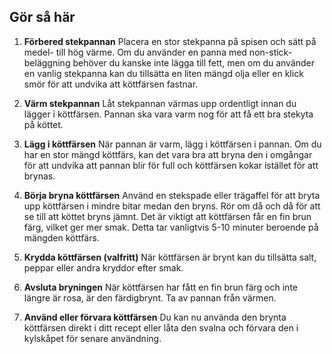 ## Gör så här
1. **Förbered stekpannan**
	Placera en stor stekpanna på spisen och sätt på medel- till hög värme. Om du använder en panna med non-stick-beläggning behöver du kanske inte lägga till fett, men om du använder en vanlig stekpanna kan du tillsätta en liten mängd olja eller en klick smör för att undvika att köttfärsen fastnar.
	
2. **Värm stekpannan**
	Låt stekpannan värmas upp ordentligt innan du lägger i köttfärsen. Pannan ska vara varm nog för att få ett bra stekyta på köttet.
	
3. **Lägg i köttfärsen**
	När pannan är varm, lägg i köttfärsen i pannan. Om du har en stor mängd köttfärs, kan det vara bra att bryna den i omgångar för att undvika att pannan blir för full och köttfärsen kokar istället för att brynas.
	
4. **Börja bryna köttfärsen**
	Använd en stekspade eller trägaffel för att bryta upp köttfärsen i mindre bitar medan den bryns. Rör om då och då för att se till att köttet bryns jämnt. Det är viktigt att köttfärsen får en fin brun färg, vilket ger mer smak. Detta tar vanligtvis 5-10 minuter beroende på mängden köttfärs.
	
5. **Krydda köttfärsen (valfritt)**
	När köttfärsen är brynt kan du tillsätta salt, peppar eller andra kryddor efter smak.
	
6. **Avsluta bryningen**
	När köttfärsen har fått en fin brun färg och inte längre är rosa, är den färdigbrynt. Ta av pannan från värmen.
	
7. **Använd eller förvara köttfärsen**
	Du kan nu använda den brynta köttfärsen direkt i ditt recept eller låta den svalna och förvara den i kylskåpet för senare användning.
	
